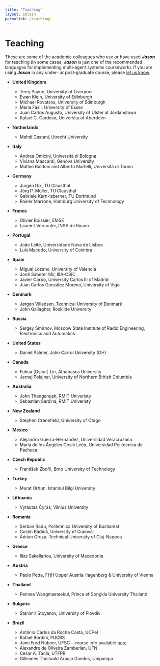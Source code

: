 ```yaml
---
title: "Teaching"
layout: splash
permalink: /teaching/
---
```


# Teaching

These are some of the academic colleagues who use or have used
_**Jason**_ for teaching (in some cases, _**Jason**_ is just one of
the recommended languages for implementing multi-agent systems
coursework). If you are using _**Jason**_ in any under- or
post-graduate course, please
[let us know](mailto:jason.developers@gmail.com?subject=Jason%20Website:%20courses%20using%20Jason).

* **United Kingdom**
	- Terry Payne, University of Liverpool
	- Ewan Klein, University of Edinburgh
	- Michael Rovatsos, University of Edinburgh
	- Maria Fasli, University of Essex
	- Juan Carlos Augusto, University of Ulster at Jordanstown
	- Rafael C. Cardoso, University of Aberdeen

* **Netherlands**
	- Mehdi Dastani, Utrecht University

* **Italy**
	- Andrea Omicini, Università di Bologna
	- Viviana Mascardi, Genova University
	- Matteo Baldoni and Alberto Martelli, Università di Torino

* **Germany**
	- Jürgen Dix, TU Clausthal
	- Jörg P. Müller, TU Clausthal
	- Gabriele Kern-Isberner, TU Dortmund
	- Rainer Marrone, Hamburg University of Technology

* **France**
	- Olivier Boissier, EMSE
	- Laurent Vercouter, INSA de Rouen

* **Portugal**
	- João Leite, Universidade Nova de Lisboa
	- Luís Macedo, University of Coimbra

* **Spain**
	- Miguel Lozano, University of Valencia
	- Jordi Sabeter Mir, IIIA-CSIC
	- Javier Carbo, University Carlos III of Madrid
	- Juan Carlos González Moreno, University of Vigo

* **Denmark**
	- Jørgen Villadsen, Technical University of Denmark
	- John Gallagher, Roskilde University

* **Russia**
	- Sergey Smirnov, Moscow State Institute of Radio Engineering, Electronics and Automatics

* **United States**
	- Daniel Palmer, John Carrol University (OH)

* **Canada**
	- Fuhua (Oscar) Lin, Athabasca University
	- Jernej Polajnar, University of Northern British Columbia

* **Australia**
	- John Thangarajah, RMIT Univeristy
	- Sebastian Sardina, RMIT Univeristy

* **New Zealand**
	- Stephen Cranefield, University of Otago

* **Mexico**
	- Alejandro Guerra-Hernández, Universidad Veracruzana
	- María de los Ángeles Cosío León, Universidad Politecnica de Pachuca

* **Czech Republic**
	- František Zbořil, Brno University of Technology

* **Turkey**
	- Murat Orhun, Istanbul Bilgi University

* **Lithuania**
	- Vytautas Čyras, Vilnius University

* **Romania**
	- Serban Radu, Politehnica University of Bucharest
	- Costin Bădică, University of Craiova
	- Adrian Groza, Technical University of Cluj-Napoca

* **Greece**
	- Ilias Sakellariou, University of Macedonia

* **Austria**
	- Paolo Petta, FHH Upper Austria Hagenberg & University of Vienna

* **Thailand** 
	- Pennee Wangmaeteekul, Prince of Songkla University Thailand

* **Bulgaria**
	- Stanimir Stoyanov, University of Plovdiv

* **Brazil**
	- Antônio Carlos da Rocha Costa, UCPel
	- Rafael Bordini, PUCRS
	- Jomi Fred Hübner, UFSC – course info available [here](https://jomi.das.ufsc.br/mas/)
	- Alexandre de Oliveira Zamberlan, UFN
	- Cesar A. Tacla, UTFPR
	- Gilleanes Thorwald Araujo Guedes, Unipampa
